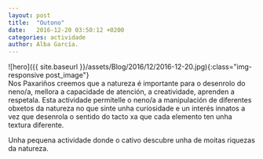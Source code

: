 ```yaml
---
layout: post
title:  "Outono"
date:   2016-12-20 03:50:12 +0200
categories: actividade
author: Alba García.
---
```

![hero]({{ site.baseurl }}/assets/Blog/2016/12/2016-12-20.jpg){:class="img-responsive post_image"}
<br>
Nos Paxariños creemos que a natureza é importante para o desenrolo do neno/a, mellora a capacidade de atención, a creatividade, aprenden a respetala.
Esta actividade permitelle o neno/a a manipulación de diferentes obxetos da natureza no que sinte unha curiosidade e un interés innatos a vez que  desenrola o sentido do tacto xa que cada elemento ten unha textura diferente.

Unha pequena actividade donde o cativo descubre unha de moitas riquezas da natureza.




